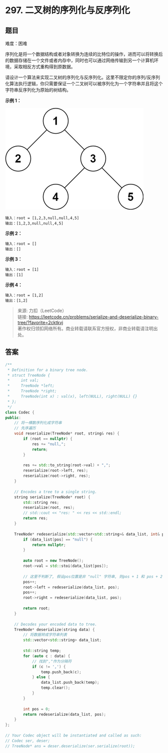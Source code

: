 # 297. 二叉树的序列化与反序列化

## 题目

难度：困难

序列化是将一个数据结构或者对象转换为连续的比特位的操作，进而可以将转换后的数据存储在一个文件或者内存中，同时也可以通过网络传输到另一个计算机环境，采取相反方式重构得到原数据。

请设计一个算法来实现二叉树的序列化与反序列化。这里不限定你的序列/反序列化算法执行逻辑，你只需要保证一个二叉树可以被序列化为一个字符串并且将这个字符串反序列化为原始的树结构。

**示例 1：**

![](image/image-20231022184125053.png)

```
输入：root = [1,2,3,null,null,4,5]
输出：[1,2,3,null,null,4,5]

```

**示例 2：**

```
输入：root = []
输出：[]

```

**示例 3：**

```
输入：root = [1]
输出：[1]

```

**示例 4：**

```
输入：root = [1,2]
输出：[1,2]

```

> 来源: 力扣（LeetCode）  
> 链接: <https://leetcode.cn/problems/serialize-and-deserialize-binary-tree/?favorite=2cktkvj>  
> 著作权归领扣网络所有。商业转载请联系官方授权，非商业转载请注明出处。

## 答案

```c++
/**
 * Definition for a binary tree node.
 * struct TreeNode {
 *     int val;
 *     TreeNode *left;
 *     TreeNode *right;
 *     TreeNode(int x) : val(x), left(NULL), right(NULL) {}
 * };
 */
class Codec {
public:
    // 将一棵数序列化成字符串
    // 先序遍历
    void reserialize(TreeNode* root, string& res) {
        if (root == nullptr) {
            res += "null,";
            return;
        }

        res += std::to_string(root->val) + ",";
        reserialize(root->left, res);
        reserialize(root->right, res);
    }

    // Encodes a tree to a single string.
    string serialize(TreeNode* root) {
        std::string res;
        reserialize(root, res);
        // std::cout << "res: " << res << std::endl;
        return res;
    }

    TreeNode* redeserialize(std::vector<std::string>& data_list, int& pos) {
        if (data_list[pos] == "null") {
            return nullptr;
        }

        auto root = new TreeNode();
        root->val = std::stoi(data_list[pos]);

        // 这里不判断了, 假设pos位置是非 "null" 字符串, 则pos + 1 和 pos + 2一定合法
        pos++;
        root->left = redeserialize(data_list, pos);
        pos++;
        root->right = redeserialize(data_list, pos);

        return root;
    }

    // Decodes your encoded data to tree.
    TreeNode* deserialize(string data) {
        // 将数据转成字符串列表
        std::vector<std::string> data_list;

        std::string temp;
        for (auto c : data) {
            // 找到","作为分隔符
            if (c != ',') {
                temp.push_back(c);
            } else {
                data_list.push_back(temp);
                temp.clear();
            }
        }

        int pos = 0;
        return redeserialize(data_list, pos);
    }
};

// Your Codec object will be instantiated and called as such:
// Codec ser, deser;
// TreeNode* ans = deser.deserialize(ser.serialize(root));
```
